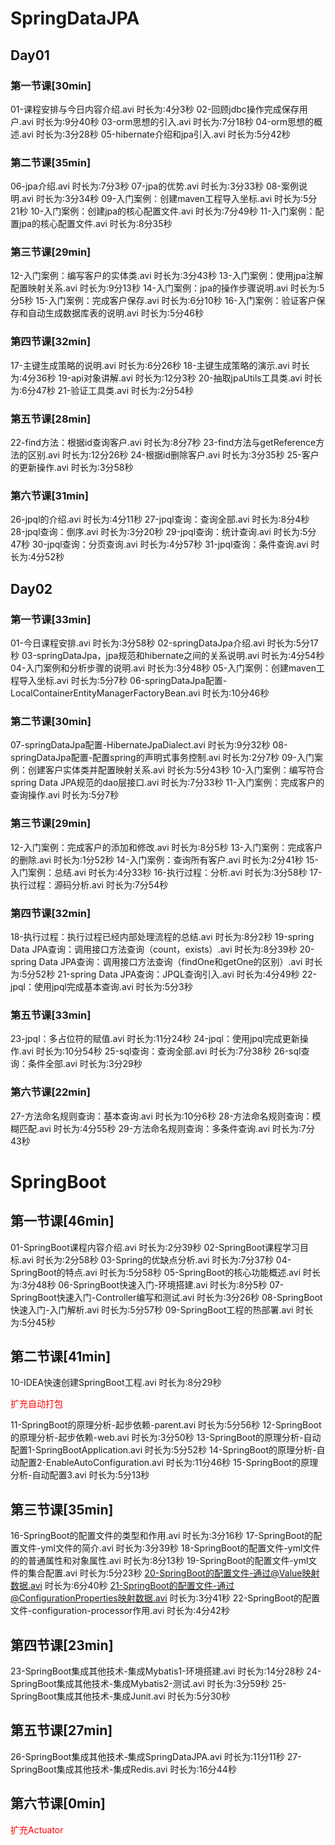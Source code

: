 # SpringDataJPA

## Day01

### 第一节课[30min]
01-课程安排与今日内容介绍.avi		时长为:4分3秒
02-回顾jdbc操作完成保存用户.avi		时长为:9分40秒
03-orm思想的引入.avi		时长为:7分18秒
04-orm思想的概述.avi		时长为:3分28秒
05-hibernate介绍和jpa引入.avi		时长为:5分42秒
### 第二节课[35min]
06-jpa介绍.avi		时长为:7分3秒
07-jpa的优势.avi		时长为:3分33秒
08-案例说明.avi		时长为:3分34秒
09-入门案例：创建maven工程导入坐标.avi		时长为:5分21秒
10-入门案例：创建jpa的核心配置文件.avi		时长为:7分49秒
11-入门案例：配置jpa的核心配置文件.avi		时长为:8分35秒
### 第三节课[29min]
12-入门案例：编写客户的实体类.avi		时长为:3分43秒
13-入门案例：使用jpa注解配置映射关系.avi		时长为:9分13秒
14-入门案例：jpa的操作步骤说明.avi		时长为:5分5秒
15-入门案例：完成客户保存.avi		时长为:6分10秒
16-入门案例：验证客户保存和自动生成数据库表的说明.avi		时长为:5分46秒

### 第四节课[32min]
17-主键生成策略的说明.avi		时长为:6分26秒
18-主键生成策略的演示.avi		时长为:4分36秒
19-api对象讲解.avi		时长为:12分3秒
20-抽取jpaUtils工具类.avi		时长为:6分47秒
21-验证工具类.avi		时长为:2分54秒

### 第五节课[28min]
22-find方法：根据id查询客户.avi		时长为:8分7秒
23-find方法与getReference方法的区别.avi		时长为:12分26秒
24-根据id删除客户.avi		时长为:3分35秒
25-客户的更新操作.avi		时长为:3分58秒

### 第六节课[31min]

26-jpql的介绍.avi		时长为:4分11秒
27-jpql查询：查询全部.avi		时长为:8分4秒
28-jpql查询：倒序.avi		时长为:3分20秒
29-jpql查询：统计查询.avi		时长为:5分47秒
30-jpql查询：分页查询.avi		时长为:4分57秒
31-jpql查询：条件查询.avi		时长为:4分52秒

## Day02

### 第一节课[33min]

01-今日课程安排.avi		时长为:3分58秒
02-springDataJpa介绍.avi		时长为:5分17秒
03-springDataJpa，jpa规范和hibernate之间的关系说明.avi		时长为:4分54秒
04-入门案例和分析步骤的说明.avi		时长为:3分48秒
05-入门案例：创建maven工程导入坐标.avi		时长为:5分7秒
06-springDataJpa配置-LocalContainerEntityManagerFactoryBean.avi		时长为:10分46秒

### 第二节课[30min]

07-springDataJpa配置-HibernateJpaDialect.avi		时长为:9分32秒
08-springDataJpa配置-配置spring的声明式事务控制.avi		时长为:2分7秒
09-入门案例：创建客户实体类并配置映射关系.avi		时长为:5分43秒
10-入门案例：编写符合spring Data JPA规范的dao层接口.avi		时长为:7分33秒
11-入门案例：完成客户的查询操作.avi		时长为:5分7秒

### 第三节课[29min]

12-入门案例：完成客户的添加和修改.avi		时长为:8分5秒
13-入门案例：完成客户的删除.avi		时长为:1分52秒
14-入门案例：查询所有客户.avi		时长为:2分41秒
15-入门案例：总结.avi		时长为:4分33秒
16-执行过程：分析.avi		时长为:3分58秒
17-执行过程：源码分析.avi		时长为:7分54秒

### 第四节课[32min]

18-执行过程：执行过程已经内部处理流程的总结.avi		时长为:8分2秒
19-spring Data JPA查询：调用接口方法查询（count，exists）.avi		时长为:8分39秒
20-spring Data JPA查询：调用接口方法查询（findOne和getOne的区别）.avi		时长为:5分52秒
21-spring Data JPA查询：JPQL查询引入.avi		时长为:4分49秒
22-jpql：使用jpql完成基本查询.avi		时长为:5分3秒

### 第五节课[33min]

23-jpql：多占位符的赋值.avi		时长为:11分24秒
24-jpql：使用jpql完成更新操作.avi		时长为:10分54秒
25-sql查询：查询全部.avi		时长为:7分38秒
26-sql查询：条件全部.avi		时长为:3分29秒

### 第六节课[22min]

27-方法命名规则查询：基本查询.avi		时长为:10分6秒
28-方法命名规则查询：模糊匹配.avi		时长为:4分55秒
29-方法命名规则查询：多条件查询.avi		时长为:7分43秒

# SpringBoot

## 第一节课[46min]

01-SpringBoot课程内容介绍.avi		时长为:2分39秒
02-SpringBoot课程学习目标.avi		时长为:2分58秒
03-Spring的优缺点分析.avi		时长为:7分37秒
04-SpringBoot的特点.avi		时长为:5分58秒
05-SpringBoot的核心功能概述.avi		时长为:3分48秒
06-SpringBoot快速入门-环境搭建.avi		时长为:8分5秒
07-SpringBoot快速入门-Controller编写和测试.avi		时长为:3分26秒
08-SpringBoot快速入门-入门解析.avi		时长为:5分57秒
09-SpringBoot工程的热部署.avi		时长为:5分45秒

## 第二节课[41min]

10-IDEA快速创建SpringBoot工程.avi		时长为:8分29秒

<font style="color:red">扩充自动打包</font>

11-SpringBoot的原理分析-起步依赖-parent.avi		时长为:5分56秒
12-SpringBoot的原理分析-起步依赖-web.avi		时长为:3分50秒
13-SpringBoot的原理分析-自动配置1-SpringBootApplication.avi		时长为:5分52秒
14-SpringBoot的原理分析-自动配置2-EnableAutoConfiguration.avi		时长为:11分46秒
15-SpringBoot的原理分析-自动配置3.avi		时长为:5分13秒

## 第三节课[35min]

16-SpringBoot的配置文件的类型和作用.avi		时长为:3分16秒
17-SpringBoot的配置文件-yml文件的简介.avi		时长为:3分39秒
18-SpringBoot的配置文件-yml文件的的普通属性和对象属性.avi		时长为:8分13秒
19-SpringBoot的配置文件-yml文件的集合配置.avi		时长为:5分23秒
20-SpringBoot的配置文件-通过@Value映射数据.avi		时长为:6分40秒
21-SpringBoot的配置文件-通过@ConfigurationProperties映射数据.avi		时长为:3分41秒
22-SpringBoot的配置文件-configuration-processor作用.avi		时长为:4分42秒

## 第四节课[23min]

23-SpringBoot集成其他技术-集成Mybatis1-环境搭建.avi		时长为:14分28秒
24-SpringBoot集成其他技术-集成Mybatis2-测试.avi		时长为:3分59秒
25-SpringBoot集成其他技术-集成Junit.avi		时长为:5分30秒

## 第五节课[27min]

26-SpringBoot集成其他技术-集成SpringDataJPA.avi		时长为:11分11秒
27-SpringBoot集成其他技术-集成Redis.avi		时长为:16分44秒

## 第六节课[0min]

<font style="color:red">扩充Actuator</font>